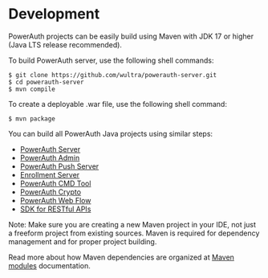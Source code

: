 # Development

PowerAuth projects can be easily build using Maven with JDK 17 or higher (Java LTS release recommended).

To build PowerAuth server, use the following shell commands:

```shell
$ git clone https://github.com/wultra/powerauth-server.git
$ cd powerauth-server
$ mvn compile
```

To create a deployable .war file, use the following shell command:

```shell
$ mvn package
```

You can build all PowerAuth Java projects using similar steps:
- [PowerAuth Server](https://github.com/wultra/powerauth-server)
- [PowerAuth Admin](https://github.com/wultra/powerauth-admin)
- [PowerAuth Push Server](https://github.com/wultra/powerauth-push-server)
- [Enrollment Server](https://github.com/wultra/enrollment-server)
- [PowerAuth CMD Tool](https://github.com/wultra/powerauth-cmd-tool)
- [PowerAuth Crypto](./Readme.md)
- [PowerAuth Web Flow](https://github.com/wultra/powerauth-webflow)
- [SDK for RESTful APIs](https://github.com/wultra/powerauth-restful-integration)

<!-- begin box info -->
Note: Make sure you are creating a new Maven project in your IDE, not just a freeform project from existing sources. Maven is required for dependency management and for proper project building.
<!-- end -->

Read more about how Maven dependencies are organized at [Maven modules](./Maven-Modules.md) documentation.
